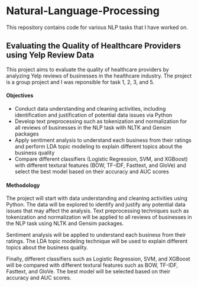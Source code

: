 # Natural-Language-Processing

This repository contains code for various NLP tasks that I have worked on.

## Evaluating the Quality of Healthcare Providers using Yelp Review Data
This project aims to evaluate the quality of healthcare providers by analyzing Yelp reviews of businesses in the healthcare industry. The project is a group project and I was reponsible for task 1, 2, 3, and 5.

#### Objectives
- Conduct data understanding and cleaning activities, including identification and justification of potential data issues via Python
- Develop text preprocessing such as tokenization and normalization for all reviews of businesses in the NLP task with NLTK and Gensim packages
- Apply sentiment analysis to understand each business from their ratings and perform LDA topic modeling to explain different topics about the business quality
- Compare different classifiers (Logistic Regression, SVM, and XGBoost) with different textural features (BOW, TF-IDF, Fasttext, and GloVe) and select the best model based on their accuracy and AUC scores

#### Methodology
The project will start with data understanding and cleaning activities using Python. The data will be explored to identify and justify any potential data issues that may affect the analysis. Text preprocessing techniques such as tokenization and normalization will be applied to all reviews of businesses in the NLP task using NLTK and Gensim packages.

Sentiment analysis will be applied to understand each business from their ratings. The LDA topic modeling technique will be used to explain different topics about the business quality.

Finally, different classifiers such as Logistic Regression, SVM, and XGBoost will be compared with different textural features such as BOW, TF-IDF, Fasttext, and GloVe. The best model will be selected based on their accuracy and AUC scores.

